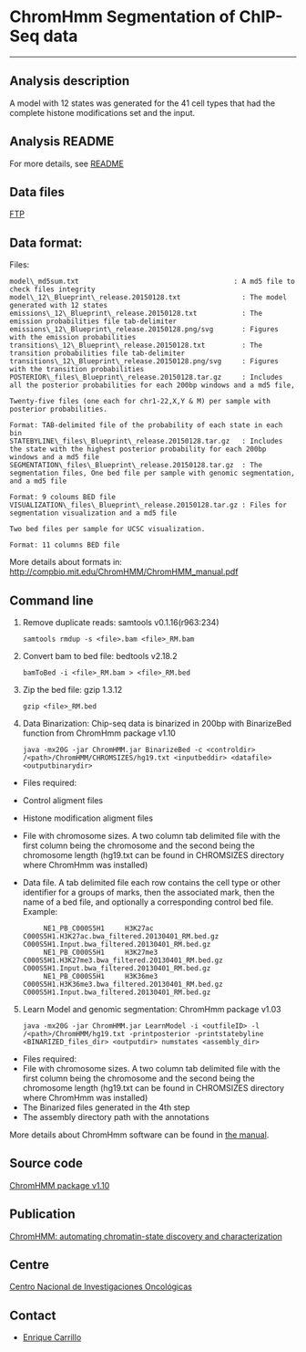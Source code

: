 # ChromHmm Segmentation of ChIP-Seq data
***

## Analysis description
A model with 12 states was generated for the 41 cell types that had the complete histone modifications set and the input.

## Analysis README
For more details, see [README](http://ftp.ebi.ac.uk/pub/databases/blueprint/releases/20150128/homo_sapiens/secondary_analysis/Segmentation_of_ChIP-Seq_data/README_ChromHmm_release_20150128)

## Data files
[FTP](http://ftp.ebi.ac.uk/pub/databases/blueprint/releases/20150128/homo_sapiens/secondary_analysis/Segmentation_of_ChIP-Seq_data/)

## Data format:

Files:

    model\_md5sum.txt                                      : A md5 file to check files integrity
    model\_12\_Blueprint\_release.20150128.txt               : The model generated with 12 states
    emissions\_12\_Blueprint\_release.20150128.txt           : The emission probabilities file tab-delimiter
    emissions\_12\_Blueprint\_release.20150128.png/svg       : Figures with the emission probabilities
    transitions\_12\_Blueprint\_release.20150128.txt         : The transition probabilities file tab-delimiter
    transitions\_12\_Blueprint\_release.20150128.png/svg     : Figures with the transition probabilities
    POSTERIOR\_files\_Blueprint\_release.20150128.tar.gz     : Includes all the posterior probabilities for each 200bp windows and a md5 file,
                                                                                                    Twenty-five files (one each for chr1-22,X,Y & M) per sample with posterior probabilities.
                                                                                                    Format: TAB-delimited file of the probability of each state in each bin
    STATEBYLINE\_files\_Blueprint\_release.20150128.tar.gz   : Includes the state with the highest posterior probability for each 200bp windows and a md5 file
    SEGMENTATION\_files\_Blueprint\_release.20150128.tar.gz  : The segmentation files, One bed file per sample with genomic segmentation, and a md5 file
                                                                                                          Format: 9 coloums BED file
    VISUALIZATION\_files\_Blueprint\_release.20150128.tar.gz : Files for segmentation visualization and a md5 file
                                                                                                      Two bed files per sample for UCSC visualization.
                                                                                                       Format: 11 columns BED file

More details about formats in: http://compbio.mit.edu/ChromHMM/ChromHMM_manual.pdf

## Command line

1. Remove duplicate reads: samtools v0.1.16(r963:234)

    `samtools rmdup -s <file>.bam <file>_RM.bam`

2. Convert bam to bed file: bedtools v2.18.2

    `bamToBed -i <file>_RM.bam > <file>_RM.bed`

3. Zip the bed file: gzip 1.3.12

    `gzip <file>_RM.bed`

4. Data Binarization: Chip-seq data is binarized in 200bp with BinarizeBed function from ChromHmm package v1.10

    `java -mx20G -jar ChromHMM.jar BinarizeBed -c <controldir> /<path>/ChromHMM/CHROMSIZES/hg19.txt <inputbeddir> <datafile>  <outputbinarydir>`

* Files required:
 * Control aligment files
 * Histone modification aligment files
 * File with chromosome sizes. A two column tab delimited file with the first column being the chromosome and the second being the chromosome length (hg19.txt can be found in CHROMSIZES directory where ChromHmm was installed)
 * Data file. A tab delimited file each row contains the cell type or other identifier for a groups of marks,
         then the associated mark, then the name of a bed file, and optionally a corresponding control bed file. Example:

            NE1_PB_C000S5H1     H3K27ac C000S5H1.H3K27ac.bwa_filtered.20130401_RM.bed.gz        C000S5H1.Input.bwa_filtered.20130401_RM.bed.gz
            NE1_PB_C000S5H1     H3K27me3        C000S5H1.H3K27me3.bwa_filtered.20130401_RM.bed.gz       C000S5H1.Input.bwa_filtered.20130401_RM.bed.gz
            NE1_PB_C000S5H1     H3K36me3        C000S5H1.H3K36me3.bwa_filtered.20130401_RM.bed.gz       C000S5H1.Input.bwa_filtered.20130401_RM.bed.gz

5. Learn Model and genomic segmentation: ChromHmm package v1.03

    `java -mx20G -jar ChromHMM.jar LearnModel -i <outfileID> -l /<path>/ChromHMM/hg19.txt -printposterior -printstatebyline  <BINARIZED_files_dir> <outputdir> numstates <assembly_dir>`

*   Files required:
 * File with chromosome sizes. A two column tab delimited file with the first column being the chromosome and the second being the chromosome length (hg19.txt can be found in CHROMSIZES directory where ChromHmm was installed)
 * The Binarized files generated in the 4th step
 * The assembly directory path with the annotations

More details about ChromHmm software can be found in [the manual](http://compbio.mit.edu/ChromHMM/ChromHMM_manual.pdf).

## Source code
[ChromHMM package v1.10](http://compbio.mit.edu/ChromHMM/)

## Publication
[ChromHMM: automating chromatin-state discovery and characterization](http://www.nature.com/nmeth/journal/v9/n3/full/nmeth.1906.html)

## Centre
[Centro Nacional de Investigaciones Oncológicas](http://cnio.es)

## Contact
* [Enrique Carrillo](mailto:ecarrillo@cnio.es)

